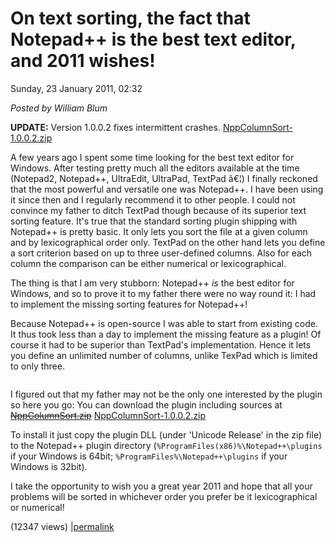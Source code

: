 # On text sorting, the fact that Notepad++ is the best text editor, and 2011 wishes!  

Sunday, 23 January 2011, 02:32

_Posted by William Blum_

**UPDATE:** Version 1.0.0.2 fixes intermittent crashes.
 [NppColumnSort-1.0.0.2.zip](http://william.famille-blum.org/software/nppcolumnsort/NppColumnSort-1.0.0.2.zip)

A few years ago I spent some time looking for the best text editor for Windows. After testing pretty much all the editors available at the time (Notepad2, Notepad++, UltraEdit, UltraPad, TextPad â€¦) I finally reckoned that the most powerful and versatile one was Notepad++. I have been using it since then and I regularly recommend it to other people.
I could not convince my father to ditch TextPad though because of its superior text sorting feature. It's true that the standard sorting plugin shipping with Notepad++ is pretty basic. It only lets you sort the file at a given column and by lexicographical order only.
TextPad on the other hand lets you define a sort criterion based on up to three user-defined columns. Also for each column the comparison can be either numerical or lexicographical.

The thing is that I am very stubborn: Notepad++ *is* the best editor for Windows, and so to prove it to my father there were no way round it: I had to implement the missing sorting features for Notepad++!

Because Notepad++ is open-source I was able to start from existing code. It thus took less than a day to implement the missing feature as a plugin! Of course it had to be superior than TextPad's implementation. Hence it lets you define an unlimited number of columns, unlike TexPad which is limited to only three.

<a href="javascript:openpopup(&#39;http://william.famille-blum.org/software/nppcolumnsort/nppcolumnsort.png&#39;,519,454,false);">
<img src="http://william.famille-blum.org/software/nppcolumnsort/nppcolumnsort.png" alt="" /></a>

I figured out that my father may not be the only one interested by the plugin so here you go: You can download the plugin including sources at 
<del>[NppColumnSort.zip](http://william.famille-blum.org/software/nppcolumnsort/NppColumnSort.zip)</del>
[NppColumnSort-1.0.0.2.zip](http://william.famille-blum.org/software/nppcolumnsort/NppColumnSort-1.0.0.2.zip)

To install it just copy the plugin DLL (under 'Unicode Release' in the zip file) to the Notepad++ plugin directory (`%ProgramFiles(x86)%\Notepad++\plugins` if your Windows is 64bit; `%ProgramFiles%\Notepad++\plugins` if your Windows is 32bit).

I take the opportunity to wish you a great year 2011 and hope that all your problems will be sorted in whichever order you prefer be it lexicographical or numerical!

(12347 views)
|[permalink](http://william.famille-blum.org/blog/index.php?entry=entry110123-113226)
